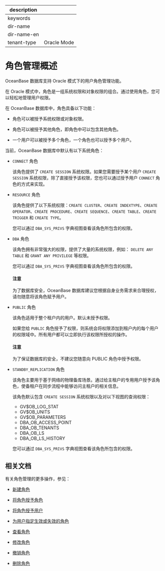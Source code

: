 |description||
|---|---|
|keywords||
|dir-name||
|dir-name-en||
|tenant-type|Oracle Mode|

# 角色管理概述

OceanBase 数据库支持 Oracle 模式下的用户角色管理功能。

在 Oracle 模式中，角色是一组系统权限和对象权限的组合。通过使用角色，您可以轻松地管理用户权限。

在 OceanBase 数据库中，角色具备以下功能：

* 角色可以被授予系统权限或对象权限。

* 角色可以被授予其他角色，即角色中可以包含其他角色。

* 一个用户可以被授予多个角色，一个角色也可以授予多个用户。

当前，OceanBase 数据库中默认有以下系统角色：

* `CONNECT` 角色

  该角色提供了 `CREATE SESSION` 系统权限。如果您需要授予某个用户 `CREATE SESSION` 系统权限，除了直接授予该权限，您也可以通过授予用户 `CONNECT` 角色的方式来实现。
  
* `RESOURCE` 角色

  该角色提供了以下系统权限：`CREATE CLUSTER`、`CREATE INDEXTYPE`、`CREATE OPERATOR`、`CREATE PROCEDURE`、`CREATE SEQUENCE`、`CREATE TABLE`、`CREATE TRIGGER` 和 `CREATE TYPE`。

  您可以通过 `DBA_SYS_PRIVS` 字典视图查看该角色所包含的权限。
  
* `DBA` 角色

  该角色拥有非常强大的权限，提供了大量的系统权限，例如： `DELETE ANY TABLE` 和 `GRANT ANY PRIVILEGE` 等权限。

  您可以通过 `DBA_SYS_PRIVS` 字典视图查看该角色所包含的权限。
  
  <main id="notice" type='notice'>
    <h4>注意</h4>
    <p>为了数据库安全，OceanBase 数据库建议您根据自身业务需求来合理授权，请勿随意将该角色赋予用户。</p>
  </main>
  
* `PUBLIC` 角色

  该角色适用于整个租户内的用户。默认未授予权限。

  如果您给 `PUBLIC` 角色授予了权限，则系统会将权限添加到租户内的每个用户的权限域中。所有用户都可以立即执行该权限所授权的操作。
  
  <main id="notice" type='notice'>
    <h4>注意</h4>
    <p>为了保证数据库的安全，不建议您随意向 PUBLIC 角色中授予权限。</p>
  </main>

* `STANDBY_REPLICATION` 角色

  该角色主要用于基于网络的物理备库场景。通过给主租户的专用用户授予该角色，使备租户在同步流程中能够访问主租户的相关信息。
  
  该角色默认包含 `CREATE SESSION` 系统权限以及对以下视图的查询权限：

  * GV$OB_LOG_STAT
  * GV$OB_UNITS
  * GV$OB_PARAMETERS
  * DBA_OB_ACCESS_POINT
  * DBA_OB_TENANTS
  * DBA_OB_LS
  * DBA_OB_LS_HISTORY

  您可以通过 `DBA_SYS_PRIVS` 字典视图查看该角色所包含的权限。

## 相关文档

有关角色管理的更多操作，参见：

* [新建角色](../400.manage-roles-of-oracle-mode/200.create-a-role-for-oracle-tenant-of-oracle-mode.md)

* [将角色授予角色](../400.manage-roles-of-oracle-mode/300.grant-a-role-to-a-role-of-oracle-mode.md)

* [将角色授予用户](../400.manage-roles-of-oracle-mode/400.grant-a-role-to-a-user-of-oracle-mode.md)

* [为用户指定生效或失效的角色](../400.manage-roles-of-oracle-mode/500.specify-an-active-or-inactive-role-for-the-user-of-oracle-mode.md)

* [查看角色](../400.manage-roles-of-oracle-mode/600.view-roles-of-oracle-mode.md)

* [修改角色](../400.manage-roles-of-oracle-mode/700.modify-a-role-of-oracle-mode.md)

* [撤销角色](../400.manage-roles-of-oracle-mode/800.revoke-role-of-oracle-mode.md)

* [删除角色](../400.manage-roles-of-oracle-mode/900.delete-a-role-of-oracle-mode.md)
